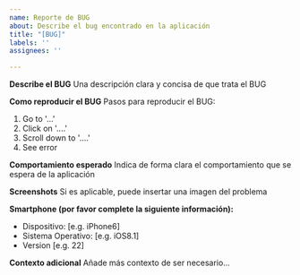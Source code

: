 ```yaml
---
name: Reporte de BUG
about: Describe el bug encontrado en la aplicación
title: "[BUG]"
labels: ''
assignees: ''

---
```


**Describe el BUG**
Una descripción clara y concisa de que trata el BUG

**Como reproducir el BUG**
Pasos para reproducir el BUG:
1. Go to '...'
2. Click on '....'
3. Scroll down to '....'
4. See error

**Comportamiento esperado**
Indica de forma clara el comportamiento que se espera de la aplicación

**Screenshots**
Si es aplicable, puede insertar una imagen del problema

**Smartphone (por favor complete la siguiente información):**
 - Dispositivo: [e.g. iPhone6]
 - Sistema Operativo: [e.g. iOS8.1]
 - Version [e.g. 22]

**Contexto adicional**
Añade más contexto de ser necesario...
